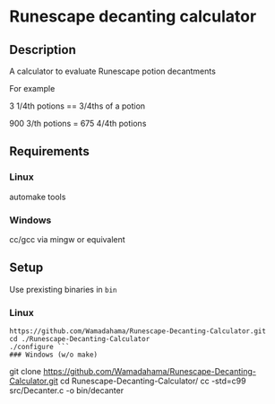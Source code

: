 # Runescape decanting calculator

## Description
A calculator to evaluate Runescape potion decantments

For example

3 1/4th potions == 3/4ths of a potion

900 3/th potions = 675 4/4th potions  

## Requirements

### Linux
automake tools

### Windows
cc/gcc via mingw or equivalent

## Setup
Use prexisting binaries in ```bin ```
### Linux
```
https://github.com/Wamadahama/Runescape-Decanting-Calculator.git
cd ./Runescape-Decanting-Calculator
./configure ```
### Windows (w/o make)
```
git clone https://github.com/Wamadahama/Runescape-Decanting-Calculator.git
cd Runescape-Decanting-Calculator/
cc -std=c99 src/Decanter.c -o bin/decanter  
```
